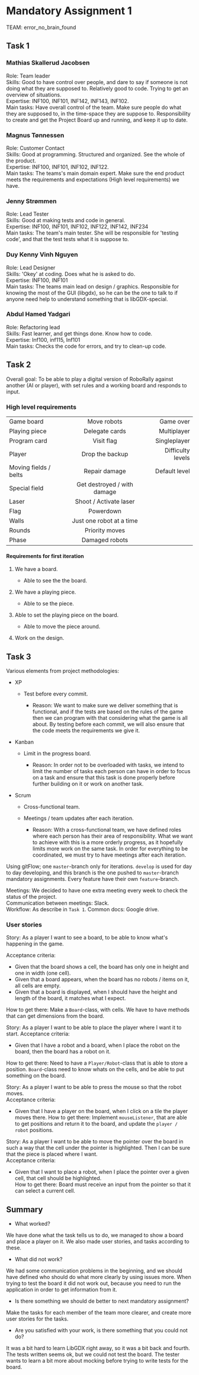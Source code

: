 # Mandatory Assignment 1
TEAM: error_no_brain_found

## Task 1
### Mathias Skallerud Jacobsen
Role: Team leader  
Skills: Good to have control over people, and dare to say if someone is not doing what they are supposed to. Relatively
 good to code. Trying to get an overview of situations.  
Expertise: INF100, INF101, INF142, INF143, INF102.  
Main tasks: Have overall control of the team. Make sure people do what they are supposed to, in the time-space they are 
suppose to. Responsibility to create and get the Project Board up and running, and keep it up to date.

### Magnus Tønnessen
Role: Customer Contact  
Skills: Good at programming. Structured and organized. See the whole of the product.  
Expertise: INF100, INF101, INF102, INF122.  
Main tasks: The teams's main domain expert. Make sure the end product meets the requirements and expectations (High
 level requirements) we have.

### Jenny Strømmen
Role: Lead Tester  
Skills: Good at making tests and code in general.  
Expertise: INF100, INF101, INF102, INF122, INF142, INF234  
Main tasks: The team's main tester. She will be responsible for 'testing code', and that the test tests what it is 
suppose to. 

### Duy Kenny Vinh Nguyen
Role: Lead Designer  
Skills: 'Okey' at coding. Does what he is asked to do.   
Expertise: INF100, INF101  
Main tasks: The teams main lead on design / graphics. Responsible for knowing the most of the GUI (libgdx), 
so he can be the one to talk to if anyone need help to understand something that is libGDX-special.

### Abdul Hamed Yadgari
Role: Refactoring lead  
Skills: Fast learner, and get things done. Know how to code.  
Expertise: Inf100, inf115, Inf101  
Main tasks: Checks the code for errors, and try to clean-up code.

## Task 2
Overall goal: To be able to play a digital version of RoboRally against another (AI or player), with set rules and a 
working board and responds to input.  

### High level requirements 
|                       |                              |                  |
| --------------------- |:----------------------------:| ----------------:|
| Game board            | Move robots                  | Game over        |
| Playing piece         | Delegate cards               | Multiplayer      |
| Program card          | Visit flag                    | Singleplayer     |
| Player                | Drop the backup              | Difficulty levels |
| Moving fields / belts  | Repair damage                | Default level    |
| Special field          | Get destroyed / with damage  |                  |
| Laser                 | Shoot / Activate laser       |                  |
| Flag                  | Powerdown                    |                  |
| Walls                 | Just one robot at a time     | 
| Rounds                | Priority moves               |
| Phase                 | Damaged robots               |

#### Requirements for first iteration
1.  We have a board.
    *   Able to see the the board.
    
2.  We have a playing piece.
    *   Able to se the piece.
    
3.  Able to set the playing piece on the board.
    *   Able to move the piece around.
    
4.  Work on the design.

## Task 3
Various elements from project methodologies:  

*   XP
    *   Test before every commit.
    
        *   Reason: We want to make sure we deliver something that is functional,
         and if the tests are based on the rules of the game then we can program with that
         considering what the game is all about. By testing before each commit, we will also ensure that the code meets 
         the requirements we give it.  
         
*   Kanban
    *   Limit in the progress board.
    
        *   Reason: In order not to be overloaded with tasks, we intend to limit the number of tasks each person can have 
        in order to focus on a task and ensure that this task is done properly before further building on it or work on 
        another task.  
        
*   Scrum
    *   Cross-functional team.
    
    *   Meetings / team updates after each iteration.
        *   Reason: With a cross-functional team, we have defined roles where each person has their area of 
        responsibility. What we want to achieve with this is a more orderly progress, as it hopefully limits more work 
        on the same task. In order for everything to be coordinated, we must try to have meetings after each iteration.
        
Using gitFlow; one ``master``-branch only for iterations. ``develop`` is used for day to day developing, and this 
branch is the one pushed to ``master``-branch mandatory assignments. Every feature have their own ``feature``-branch.
 
Meetings: We decided to have one extra meeting every week to check the status of the project.  
Communication between meetings: Slack.  
Workflow: As describe in ``Task 1``.
Common docs: Google drive.

### User stories
Story: As a player I want to see a board, to be able to know what's happening in the game.  

Acceptance criteria: 
*   Given that the board shows a cell, the board has only one in height and one in width (one cell). 
*   Given that a board appears, when the board has no robots / items on it, all cells are empty.
*   Given that a board is displayed, when I should have the height and length of the board, it matches what I expect.  

How to get there: Make a ``Board``-class, with cells. We have to have methods that can get dimensions from 
the board.  

Story: As a player I want to be able to place the player where I want it to start. 
Acceptance criteria: 
*   Given that I have a robot and a board, when I place the robot on the board, then the board has a 
robot on it.  

How to get there: Need to have a ``Player/Robot``-class that is able to store a position. ``Board``-class need to know 
whats on the cells, and be able to put something on the board.

Story: As a player I want to be able to press the mouse so that the robot moves.  
Acceptance criteria: 
*   Given that I have a player on the board, when I click on a tile the player moves there.
How to get there: Implement ``mouseListener``, that are able to get positions and return it to the board, and update the
 ``player / robot`` positions.  

Story: As a player I want to be able to move the pointer over the board in such a way that the cell under the pointer is 
highlighted. Then I can be sure that the piece is placed where I want.  
Acceptance criteria: 
*   Given that I want to place a robot, when I place the pointer over a given cell, that cell should be highlighted.   
How to get there: Board must receive an input from the pointer so that it can select a current cell.  

## Summary

*   What worked?

We have done what the task tells us to do, we managed to show a board and place a player on it. We also made user
stories, and tasks according to these. 

*   What did not work?

We had some communication problems in the beginning, and we should have
defined who should do what more clearly by using issues more.
When trying to test the board it did not work out, because you need to 
run the application in order to get information from it. 

*   Is there something we should de better to next mandatory assignment?

Make the tasks for each member of the team more clearer, and create more user stories
for the tasks. 

*   Are you satisfied with your work, is there something that you could not do?

It was a bit hard to learn LibGDX right away, so it was a bit back and 
fourth. The tests written seems ok, but we could not test the board. The 
tester wants to learn a bit more about mocking before trying to write tests for 
the board. 
